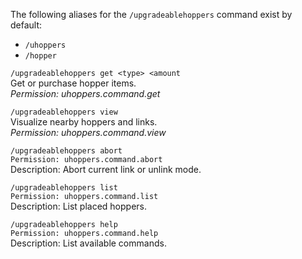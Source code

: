 The following aliases for the `/upgradeablehoppers` command exist by default:
* `/uhoppers`
* `/hopper`

`/upgradeablehoppers get <type> <amount`\
Get or purchase hopper items.\
_Permission: uhoppers.command.get_

`/upgradeablehoppers view`\
Visualize nearby hoppers and links.\
_Permission: uhoppers.command.view_

`/upgradeablehoppers abort`\
`Permission: uhoppers.command.abort`\
Description: Abort current link or unlink mode.

`/upgradeablehoppers list`\
`Permission: uhoppers.command.list`\
Description: List placed hoppers.

`/upgradeablehoppers help`\
`Permission: uhoppers.command.help`\
Description: List available commands.
